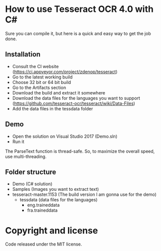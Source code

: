 # How to use Tesseract OCR 4.0 with C#

Sure you can compile it, but here is a quick and easy way to get the job done.

## Installation

- Consult the CI website (https://ci.appveyor.com/project/zdenop/tesseract)
- Go to the latest working build
- Choose 32 bit or 64 bit build
- Go to the Artifacts section
- Download the build and extract it somewhere
- Download the data files for the languages you want to support (https://github.com/tesseract-ocr/tesseract/wiki/Data-Files)
- Add the data files in the tessdata folder

## Demo 
- Open the solution on Visual Studio 2017 (Demo.sln)
- Run it

The ParseText function is thread-safe.
So, to maximize the overall speed, use multi-threading.

## Folder structure

- Demo (C# solution)
- Samples (Images you want to extract text)
- tesseract-master.1153 (The build version I am gonna use for the demo)
  - tessdata (data files for the languages)
    - eng.traineddata
    - fra.traineddata

# Copyright and license
Code released under the MIT license.
